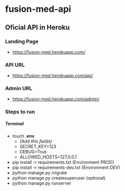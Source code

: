 # fusion-med-api

## Oficial API in Heroku

### Landing Page
* https://fusion-med.herokuapp.com/

### API URL
* https://fusion-med.herokuapp.com/api/

### Admin URL
* https://fusion-med.herokuapp.com/admin/

### Steps to run

##### Terminal
* touch **.env**
  - _(Add this fields)_
  - SECRET_KEY=123
  - DEBUG=True
  - ALLOWED_HOSTS=127.0.0.1
* pip install -r requirements.txt (Environment PROD)
* pip install -r requirements-dev.txt (Environment DEV)
* python manage.py migrate
* python manage.py createsuperuser (optional)
* python manage.py runserver
